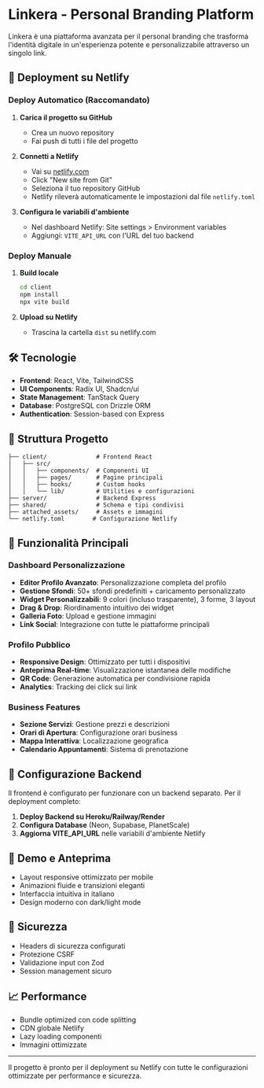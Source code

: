 # Linkera - Personal Branding Platform

Linkera è una piattaforma avanzata per il personal branding che trasforma l'identità digitale in un'esperienza potente e personalizzabile attraverso un singolo link.

## 🚀 Deployment su Netlify

### Deploy Automatico (Raccomandato)

1. **Carica il progetto su GitHub**
   - Crea un nuovo repository
   - Fai push di tutti i file del progetto

2. **Connetti a Netlify**
   - Vai su [netlify.com](https://netlify.com)
   - Click "New site from Git"
   - Seleziona il tuo repository GitHub
   - Netlify rileverà automaticamente le impostazioni dal file `netlify.toml`

3. **Configura le variabili d'ambiente**
   - Nel dashboard Netlify: Site settings > Environment variables
   - Aggiungi: `VITE_API_URL` con l'URL del tuo backend

### Deploy Manuale

1. **Build locale**
   ```bash
   cd client
   npm install
   npx vite build
   ```

2. **Upload su Netlify**
   - Trascina la cartella `dist` su netlify.com

## 🛠 Tecnologie

- **Frontend**: React, Vite, TailwindCSS
- **UI Components**: Radix UI, Shadcn/ui
- **State Management**: TanStack Query
- **Database**: PostgreSQL con Drizzle ORM
- **Authentication**: Session-based con Express

## 📁 Struttura Progetto

```
├── client/              # Frontend React
│   ├── src/
│   │   ├── components/  # Componenti UI
│   │   ├── pages/       # Pagine principali
│   │   ├── hooks/       # Custom hooks
│   │   └── lib/         # Utilities e configurazioni
├── server/              # Backend Express
├── shared/              # Schema e tipi condivisi
├── attached_assets/     # Assets e immagini
└── netlify.toml        # Configurazione Netlify
```

## 🎨 Funzionalità Principali

### Dashboard Personalizzazione
- **Editor Profilo Avanzato**: Personalizzazione completa del profilo
- **Gestione Sfondi**: 50+ sfondi predefiniti + caricamento personalizzato
- **Widget Personalizzabili**: 9 colori (incluso trasparente), 3 forme, 3 layout
- **Drag & Drop**: Riordinamento intuitivo dei widget
- **Galleria Foto**: Upload e gestione immagini
- **Link Social**: Integrazione con tutte le piattaforme principali

### Profilo Pubblico
- **Responsive Design**: Ottimizzato per tutti i dispositivi
- **Anteprima Real-time**: Visualizzazione istantanea delle modifiche
- **QR Code**: Generazione automatica per condivisione rapida
- **Analytics**: Tracking dei click sui link

### Business Features
- **Sezione Servizi**: Gestione prezzi e descrizioni
- **Orari di Apertura**: Configurazione orari business
- **Mappa Interattiva**: Localizzazione geografica
- **Calendario Appuntamenti**: Sistema di prenotazione

## 🔧 Configurazione Backend

Il frontend è configurato per funzionare con un backend separato. Per il deployment completo:

1. **Deploy Backend su Heroku/Railway/Render**
2. **Configura Database** (Neon, Supabase, PlanetScale)
3. **Aggiorna VITE_API_URL** nelle variabili d'ambiente Netlify

## 📱 Demo e Anteprima

- Layout responsive ottimizzato per mobile
- Animazioni fluide e transizioni eleganti
- Interfaccia intuitiva in italiano
- Design moderno con dark/light mode

## 🔐 Sicurezza

- Headers di sicurezza configurati
- Protezione CSRF
- Validazione input con Zod
- Session management sicuro

## 📈 Performance

- Bundle optimized con code splitting
- CDN globale Netlify
- Lazy loading componenti
- Immagini ottimizzate

---

Il progetto è pronto per il deployment su Netlify con tutte le configurazioni ottimizzate per performance e sicurezza.